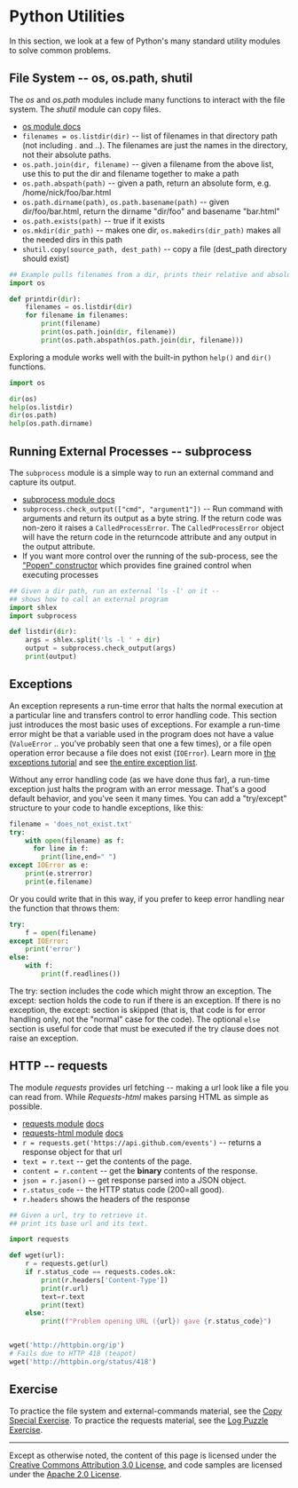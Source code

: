 Python Utilities
================

In this section, we look at a few of Python's many standard utility
modules to solve common problems.

File System -- os, os.path, shutil
----------------------------------

The *os* and *os.path* modules include many functions to interact
with the file system. The *shutil* module can copy files.

-   [os module docs](https://docs.python.org/3/library/os.html)
-   `filenames = os.listdir(dir)` -- list of filenames in that directory
    path (not including . and ..). The filenames are just the names in
    the directory, not their absolute paths.
-   `os.path.join(dir, filename)` -- given a filename from the above list,
    use this to put the dir and filename together to make a path
-   `os.path.abspath(path)` -- given a path, return an absolute form, e.g.
    /home/nick/foo/bar.html
-   `os.path.dirname(path)`, `os.path.basename(path)` -- given
    dir/foo/bar.html, return the dirname "dir/foo" and basename
    "bar.html"
-   `os.path.exists(path)` -- true if it exists
-   `os.mkdir(dir_path)` -- makes one dir, `os.makedirs(dir_path)` makes
    all the needed dirs in this path
-   `shutil.copy(source_path, dest_path)` -- copy a file (dest\_path
    directory should exist)

```python
## Example pulls filenames from a dir, prints their relative and absolute paths
import os

def printdir(dir):
    filenames = os.listdir(dir)
    for filename in filenames:
        print(filename)
        print(os.path.join(dir, filename))
        print(os.path.abspath(os.path.join(dir, filename)))
```

Exploring a module works well with the built-in python `help()` and `dir()`
functions.

```python
import os

dir(os)
help(os.listdir)
dir(os.path)
help(os.path.dirname)
```

Running External Processes -- subprocess
----------------------------------------

The `subprocess` module is a simple way to run an external command and
capture its output.

-   [subprocess module docs](https://docs.python.org/3/library/subprocess.html)
-   `subprocess.check_output(["cmd", "argument1"])` -- Run command with
    arguments and return its output as a byte string. If the return code was
    non-zero it raises a `CalledProcessError`. The `CalledProcessError` object will
    have the return code in the returncode attribute and any output in the
    output attribute.
-   If you want more control over the running of the sub-process, see
    the ["Popen" constructor](https://docs.python.org/2.7/library/subprocess.html#popen-constructor)
    which provides fine grained control when executing processes

```python
## Given a dir path, run an external 'ls -l' on it --
## shows how to call an external program
import shlex
import subprocess

def listdir(dir):
    args = shlex.split('ls -l ' + dir)
    output = subprocess.check_output(args)
    print(output)
```

Exceptions
----------

An exception represents a run-time error that halts the normal execution
at a particular line and transfers control to error handling code. This
section just introduces the most basic uses of exceptions. For example a
run-time error might be that a variable used in the program does not
have a value (`ValueError` .. you've probably seen that one a few times),
or a file open operation error because a file does not exist (`IOError`).
Learn more in [the exceptions
tutorial](https://docs.python.org/3/tutorial/errors.html) and see [the entire
exception list](https://docs.python.org/3/library/exceptions.html).

Without any error handling code (as we have done thus far), a run-time
exception just halts the program with an error message. That's a good
default behavior, and you've seen it many times. You can add a
"try/except" structure to your code to handle exceptions, like this:

```python
filename = 'does_not_exist.txt'
try:
    with open(filename) as f:
      for line in f:
        print(line,end=" ")
except IOError as e:
    print(e.strerror)
    print(e.filename)
```
Or you could write that in this way, if you prefer to keep error handling near the
function that throws them:

```python
try:
    f = open(filename)
except IOError:
    print('error')
else:
    with f:
        print(f.readlines())
```
The try: section includes the code which might throw an exception. The except:
section holds the code to run if there is an exception. If there is no
exception, the except: section is skipped (that is, that code is for error
handling only, not the "normal" case for the code). The optional `else` section
is useful for code that must be executed if the try clause does not raise an
exception.

HTTP -- requests
---------------------------

The module *requests* provides url fetching -- making a url look like a
file you can read from. While *Requests-html* makes parsing HTML as simple as
possible.

-   [requests module](http://docs.python-requests.org/en/master/#)
    [docs](http://docs.python-requests.org/en/master/api/)
-   [requests-html module](https://html.python-requests.org/)
    [docs](https://html.python-requests.org/#api-documentation)
-   `r = requests.get('https://api.github.com/events')` -- returns a response object for that
    url
-   `text = r.text` -- get the contents of the page.
-   `content = r.content` -- get the **binary** contents of the response.
-   `json = r.jason()` -- get response parsed into a JSON object.
-   `r.status_code` -- the HTTP status code (200=all good).
-   `r.headers` shows the headers of the response

```python
## Given a url, try to retrieve it.
## print its base url and its text.

import requests

def wget(url):
    r = requests.get(url)
    if r.status_code == requests.codes.ok:
        print(r.headers['Content-Type'])
        print(r.url)
        text=r.text
        print(text)
    else:
        print(f"Problem opening URL ({url}) gave {r.status_code}")


wget('http://httpbin.org/ip')
# Fails due to HTTP 418 (teapot)
wget('http://httpbin.org/status/418')
```



Exercise
--------

To practice the file system and external-commands material, see the
[Copy Special
Exercise](copy-special).
To practice the requests material, see the [Log Puzzle
Exercise](log-puzzle).

----

Except as otherwise noted, the content of this page is licensed under
the [Creative Commons Attribution 3.0
License](http://creativecommons.org/licenses/by/3.0/), and code samples
are licensed under the [Apache 2.0
License](http://www.apache.org/licenses/LICENSE-2.0). 
